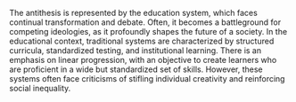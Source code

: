 
The antithesis is represented by the education system, which faces continual transformation and debate. Often, it becomes a battleground for competing ideologies, as it profoundly shapes the future of a society. In the educational context, traditional systems are characterized by structured curricula, standardized testing, and institutional learning. There is an emphasis on linear progression, with an objective to create learners who are proficient in a wide but standardized set of skills. However, these systems often face criticisms of stifling individual creativity and reinforcing social inequality.

